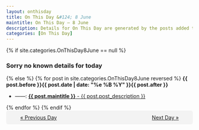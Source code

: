 ```yaml
---
layout: onthisday
title: On This Day &#124; 8 June
maintitle: On This Day — 8 June
description: Details for On This Day are generated by the posts added to the website so the content is subject to changes/updates over time.
categories: [On This Day]
---
```


{% if site.categories.OnThisDay8June == null %}
<h3>Sorry no known details for today</h3>
{% else %}
{% for post in site.categories.OnThisDay8June reversed %}
<strong>{{ post.before }}{{ post.date | date: "%e %B %Y" }}{{ post.after }}</strong>
<ul>
<li> ——: <a class="{{ post.class }}" href="{{ post.url }}"><strong>{{ post.maintitle }}</strong> - {{ post.post_description }}</a></li>
</ul>
{% endfor %}
{% endif %}
<br />
<div style="background-color: #f3f3f3; padding: 10px; border-radius: 5px; text-align: center; display: flex; justify-content: space-evenly;">
<a href="/onthisday/06/06-07">« Previous Day</a>
<span style="visibility:hidden;">[ Visit Leap Year February 29 ]</span>
<a href="/onthisday/06/06-09">Next Day »</a>
</div>
